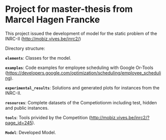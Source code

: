 # Project for master-thesis from Marcel Hagen Francke

This project issued the development of model for the static problem of the INRC-II (http://mobiz.vives.be/inrc2/)

Directory structure:

<code><b>elements</b></code>: Classes for the model.

<code><b>examples</b></code>: Code examples for employee scheduling with Google Or-Tools (https://developers.google.com/optimization/scheduling/employee_scheduling).

<code><b>experimental_results</b></code>: Solutions and generated plots for instances from the INRC-II.

<code><b>resources</b></code>: Complete datasets of the Competiotionm including test, hidden and public instances.

<code><b>tools</b></code>: Tools privided by the Competition (http://mobiz.vives.be/inrc2/?page_id=245).


<code><b>Model</b></code>: Developed Model.

